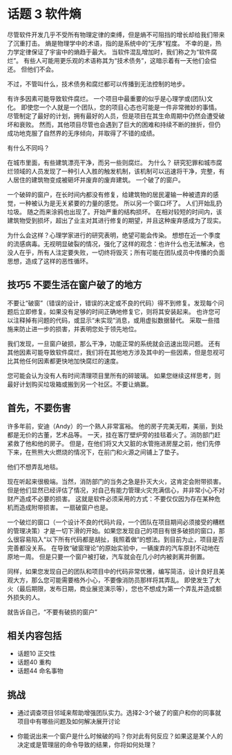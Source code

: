 # 话题 3 软件熵

尽管软件开发几乎不受所有物理定律的束缚，但是熵不可阻挡的增长却给我们带来了沉重打击。 熵是物理学中的术语，指的是系统中的“无序”程度。 不幸的是，热力学定律保证了宇宙中的熵趋于最大。 当软件混乱增加时，我们称之为“软件腐烂”。 有些人可能用更乐观的术语称其为“技术债务”，这暗示着有一天他们会偿还。 但他们不会。

不过，不管叫什么，技术债务和腐烂都可以传播到无法控制的地步。

有许多因素可能导致软件腐烂。 一个项目中最重要的似乎是心理学或(团队)文化。 即使您一个人就是一个团队，您的项目心态也可能是一件非常微妙的事情。 尽管制定了最好的计划，拥有最好的人员，但是项目在其生命周期中仍然会遭受破坏和衰败。 然而，其他项目尽管也会遇到了巨大的困难和持续不断的挫折，但仍成功地克服了自然界的无序倾向，并取得了不错的成绩。

有什么不同吗？

在城市里面，有些建筑漂亮干净，而另一些则腐烂。 为什么？ 研究犯罪和城市腐烂领域的人员发现了一种引人入胜的触发机制，该机制可以迅速将干净，完整，有人居住的建筑物变成被砸坏并废弃的废弃建筑。
一个破了的窗户。

一个破碎的窗户，在长时间内都没有修复，给建筑物的居民灌输一种被遗弃的感觉，一种被认为是无关紧要的力量的感觉。 所以另一个窗口坏了。 人们开始乱扔垃圾。 随之而来涂鸦也出现了。开始严重的结构损坏。 在相对较短的时间内，该建筑物受到损坏，超出了业主对其进行修复的期望，并且这种废弃感成为了现实。

为什么会这样？心理学家进行的研究表明，绝望可能会传染。 想想在近一个季度的流感病毒。无视明显破裂的情况，强化了这样的观念：也许什么也无法解决，也没人在乎，所有人注定要失败，一切终将毁灭；所有可能在团队成员中传播的负面思想，造成了这样的恶性循环。

## 技巧5 不要生活在窗户破了的地方

不要让“破窗”（错误的设计，错误的决定或不良的代码）得不到修复。发现每个问题后立即修复。如果没有足够的时间正确地修复它，则将其安装起来。 也许您可以注释掉有问题的代码，或显示“未实现”消息，或用虚拟数据替代。 采取一些措施来防止进一步的损害，并表明您处于领先地位。

我们发现，一旦窗户破损，那么干净，功能正常的系统就会迅速出现问题。 还有其他因素可能导致软件腐烂，我们将在其他地方涉及其中的一些因素，但是忽视可比其他任何因素都更快地加快腐烂的速度。

您可能会认为没有人有时间清理项目里所有的碎玻璃。 如果您继续这样思考，则最好计划购买垃圾箱或搬到另一个社区。不要让熵赢。

## 首先，不要伤害

许多年前，安迪（Andy）的一个熟人非常富裕。 他的房子完美无暇，美丽，到处都是无价的古董，艺术品等。 一天，挂在客厅壁炉旁的挂毯着火了。消防部门赶紧救了他和他的房子。 但是，在他们将又大又脏的水管拖进房屋之前，他们先停下来，在熊熊大火燃烧的情况下，在前门和火源之间铺上了垫子。

他们不想弄乱地毯。

现在听起来很极端。当然，消防部门的当务之急是扑灭大火，这肯定会附带损害。 但是他们显然已经评估了情况，对自己有能力管理火灾充满信心，并非常小心不对财产造成不必要的损害。 这就是软件必须采用的方式：不要仅仅因为存在某种危机而造成附带损害。 一扇破窗户也是。

一个破烂的窗口（一个设计不良的代码片段，一个团队在项目期间必须接受的糟糕的管理决策）才是一切下滑的开始。如果您发现自己的项目有很多破损的窗口，那么很容易陷入“以下所有代码都是胡扯，我照着做”的想法。到目前为止，项目是否完善都没关系。 在导致“破窗理论”的原始实验中，一辆废弃的汽车原封不动地在原地一周。 但是只要一个窗户被打破，汽车就会在几小时内被剥离并倒置。

同样，如果您发现自己的团队和项目中的代码非常优雅，编写简洁，设计良好且美观大方，那么您可能需要格外小心，不要像消防员那样将其弄乱。 即使发生了大火（最后期限，发布日期，商业展览演示等），您也不想成为第一个弄乱并造成额外损失的人。

就告诉自己，“不要有破损的窗户”

## 相关内容包括

- 话题10 正交性
- 话题40 重构
- 话题44 命名事物

## 挑战

- 通过调查项目邻域来帮助增强团队实力。选择2-3个破了的窗户和你的同事就项目中有哪些问题及如何解决展开讨论

- 你能说出来一个窗户是什么时候破的吗？你对此有何反应？如果这是某个人的决定或是管理层的命令导致的结果，你将如何处理？
